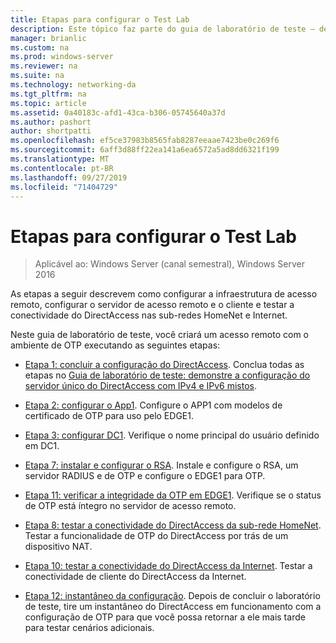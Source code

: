 ```yaml
---
title: Etapas para configurar o Test Lab
description: Este tópico faz parte do guia de laboratório de teste – demonstre o DirectAccess com autenticação OTP e RSA SecurID para Windows Server 2016
manager: brianlic
ms.custom: na
ms.prod: windows-server
ms.reviewer: na
ms.suite: na
ms.technology: networking-da
ms.tgt_pltfrm: na
ms.topic: article
ms.assetid: 0a40183c-afd1-43ca-b306-05745640a37d
ms.author: pashort
author: shortpatti
ms.openlocfilehash: ef5ce37983b8565fab8287eeaae7423be0c269f6
ms.sourcegitcommit: 6aff3d88ff22ea141a6ea6572a5ad8dd6321f199
ms.translationtype: MT
ms.contentlocale: pt-BR
ms.lasthandoff: 09/27/2019
ms.locfileid: "71404729"
---
```

# <a name="steps-for-configuring-the-test-lab"></a>Etapas para configurar o Test Lab

>Aplicável ao: Windows Server (canal semestral), Windows Server 2016

As etapas a seguir descrevem como configurar a infraestrutura de acesso remoto, configurar o servidor de acesso remoto e o cliente e testar a conectividade do DirectAccess nas sub-redes HomeNet e Internet.  
  
Neste guia de laboratório de teste, você criará um acesso remoto com o ambiente de OTP executando as seguintes etapas:  
  
-   [Etapa 1: concluir a configuração do DirectAccess](assetId:///4dbf877f-02fb-439b-907a-f5b3f1d8afa6). Conclua todas as etapas no [Guia de laboratório de teste: demonstre a configuração do servidor único do DirectAccess com IPv4 e IPv6 mistos](https://go.microsoft.com/fwlink/p/?LinkId=237004).  
  
-   [Etapa 2: configurar o App1](assetId:///c1bb590f-91d4-4ed5-bceb-b0e36eabd4ff). Configure o APP1 com modelos de certificado de OTP para uso pelo EDGE1.  
  
-   [Etapa 3: configurar DC1](assetId:///904a6edc-a771-45ed-9630-a34a680bb522). Verifique o nome principal do usuário definido em DC1.  
  
-   [Etapa 7: instalar e configurar o RSA](assetId:///baa4c28c-add7-42e2-8afd-ccc7a559406a). Instale e configure o RSA, um servidor RADIUS e de OTP e configure o EDGE1 para OTP.  
  
-   [Etapa 11: verificar a integridade da OTP em EDGE1](assetId:///3b397a4a-8478-47f2-a932-9e8e048c14ba). Verifique se o status de OTP está íntegro no servidor de acesso remoto.  
  
-   [Etapa 8: testar a conectividade do DirectAccess da sub-rede HomeNet](assetId:///ba1652a6-0692-4add-91ca-34a84956ba14). Testar a funcionalidade de OTP do DirectAccess por trás de um dispositivo NAT.  
  
-   [Etapa 10: testar a conectividade do DirectAccess da Internet](assetId:///321149eb-5f23-4a0b-b8fb-1244540126e9). Testar a conectividade de cliente do DirectAccess da Internet.  
  
-   [Etapa 12: instantâneo da configuração](assetId:///8a51ed3c-9c32-402f-85d1-617ce46845b4). Depois de concluir o laboratório de teste, tire um instantâneo do DirectAccess em funcionamento com a configuração de OTP para que você possa retornar a ele mais tarde para testar cenários adicionais.  
  



